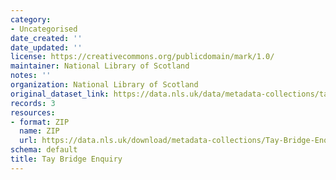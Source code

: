 ```yaml
---
category:
- Uncategorised
date_created: ''
date_updated: ''
license: https://creativecommons.org/publicdomain/mark/1.0/
maintainer: National Library of Scotland
notes: ''
organization: National Library of Scotland
original_dataset_link: https://data.nls.uk/data/metadata-collections/tay-bridge-enquiry/
records: 3
resources:
- format: ZIP
  name: ZIP
  url: https://data.nls.uk/download/metadata-collections/Tay-Bridge-Enquiry.zip
schema: default
title: Tay Bridge Enquiry
---
```

